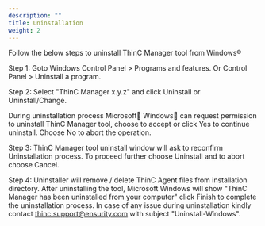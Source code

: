 ```yaml
---
description: ""
title: Uninstallation
weight: 2
---
```



Follow the below steps to uninstall ThinC Manager tool from Windows® 

Step 1: 
Goto Windows Control Panel > Programs and features. Or Control Panel > Uninstall a program. 



Step 2:
Select "ThinC Manager x.y.z" and click Uninstall or Uninstall/Change.



  During uninstallation process Microsoft Windows can request permission to uninstall ThinC Manager tool, choose to accept or click Yes to continue uninstall. Choose No to abort the operation.

Step 3:
ThinC Manager tool uninstall window will ask to reconfirm Uninstallation process. To proceed further choose Uninstall and to abort choose Cancel.



Step 4:
Uninstaller will remove / delete ThinC Agent files from installation directory. After uninstalling the tool, Microsoft Windows will show "ThinC Manager has been uninstalled from your computer" click Finish to complete the uninstallation process. In case of any issue during uninstallation kindly contact thinc.support@ensurity.com with subject "Uninstall-Windows".


